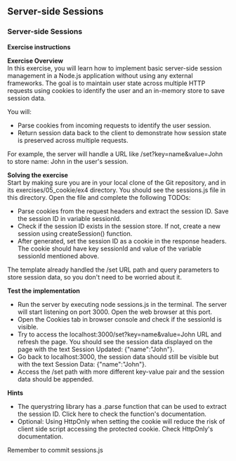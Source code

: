 ## Server-side Sessions

### Server-side Sessions

**Exercise instructions**

**Exercise Overview**  
In this exercise, you will learn how to implement basic server-side session management in a Node.js application without using any external frameworks. The goal is to maintain user state across multiple HTTP requests using cookies to identify the user and an in-memory store to save session data.

You will:
  - Parse cookies from incoming requests to identify the user session.
  - Return session data back to the client to demonstrate how session state is preserved across multiple requests.

For example, the server will handle a URL like /set?key=name&value=John to store name: John in the user's session.

**Solving the exercise**  
Start by making sure you are in your local clone of the Git repository, and in its exercises/05_cookie/ex4 directory. You should see the sessions.js file in this directory. Open the file and complete the following TODOs:

  - Parse cookies from the request headers and extract the session ID. Save the session ID in variable sessionId.
  - Check if the session ID exists in the session store. If not, create a new session using createSession() function.
  - After generated, set the session ID as a cookie in the response headers. The cookie should have key sessionId and value of the variable sessionId mentioned above.

The template already handled the /set URL path and query parameters to store session data, so you don't need to be worried about it.


**Test the implementation**  
  - Run the server by executing node sessions.js in the terminal. The server will start listening on port 3000. Open the web browser at this port.
  - Open the Cookies tab in browser console and check if the sessionId is visible.
  - Try to access the localhost:3000/set?key=name&value=John URL and refresh the page. You should see the session data displayed on the page with the text Session Updated: {"name":"John"}.
  - Go back to localhost:3000, the session data should still be visible but with the text Session Data: {"name":"John"}.
  - Access the /set path with more different key-value pair and the session data should be appended.

**Hints**  
  - The querystring library has a .parse function that can be used to extract the session ID. Click here to check the function's documentation.
  - Optional: Using HttpOnly when setting the cookie will reduce the risk of client side script accessing the protected cookie. Check HttpOnly's documentation.


Remember to commit sessions.js


